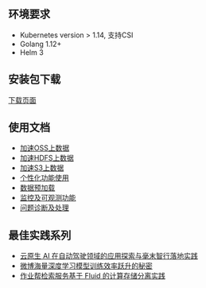## 环境要求
* Kubernetes version > 1.14, 支持CSI
* Golang 1.12+
* Helm 3

## 安装包下载
[下载页面](./Current/jindo_fluid_download.md)

## 使用文档
* [加速OSS上数据](./Current/jindo_fluid_oss_ufs_example.md)
* [加速HDFS上数据](./Current/jindo_fluid_hdfs_ufs_example.md)
* [加速S3上数据](./Current/jindo_fluid_s3_ufs_example.md)
* [个性化功能使用](./Current/jindo_fluid_ways_to_use.md)
* [数据预加载](./Current/jindo_fluid_dataload.md)
* [监控及可观测功能](./Current/jindo_fluid_monitor_metric.md)
* [问题诊断及处理](./Current/jindo_fluid_question.md)


## 最佳实践系列
* [云原生 AI 在自动驾驶领域的应用探索与毫末智行落地实践](https://www.infoq.cn/article/YkTwXpZGaE86E29MdVo2)
* [微博海量深度学习模型训练效率跃升的秘密](https://www.infoq.cn/article/FClx4Cco6b1jomi6UZSy)
* [作业帮检索服务基于 Fluid 的计算存储分离实践](https://www.infoq.cn/article/W65RcTI8AUhmoHVLkzWo?utm_source=tuicool&utm_medium=referral)
